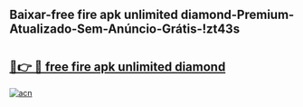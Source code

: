
## Baixar-free fire apk unlimited diamond-Premium-Atualizado-Sem-Anúncio-Grátis-!zt43s

# <h2><a href="https://andorid.site?title=free_fire_apk_unlimited_diamond&ref=27">🔗👉 🔴 free fire apk unlimited diamond</a></h2>

[![acn](https://github.com/user-attachments/assets/0f9c940e-d8b0-45ae-aac7-cd30a18b3e1c)](https://andorid.site?title=free_fire_apk_unlimited_diamond&ref=27)

